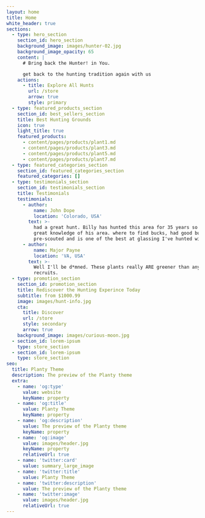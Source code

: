 ```yaml
---
layout: home
title: Home
white_header: true
sections:
  - type: hero_section
    section_id: hero_section
    background_image: images/hunter-02.jpg
    background_image_opacity: 65
    content: |
      # Bring back the Hunter! in You.

      get back to the hunting tradition again with us
    actions:
      - title: Explore All Hunts
        url: /store
        arrow: true
        style: primary
  - type: featured_products_section
    section_id: best_sellers_section
    title: Best Hunting Grounds
    icon: true
    light_title: true
    featured_products:
      - content/pages/products/plant1.md
      - content/pages/products/plant3.md
      - content/pages/products/plant5.md
      - content/pages/products/plant7.md
  - type: featured_categories_section
    section_id: featured_categories_section
    featured_categories: []
  - type: testimonials_section
    section_id: testimonials_section
    title: Testimonials
    testimonials:
      - author:
          name: John Dope
          location: 'Colorado, USA'
        text: >-
          had a great hunt. Billy has hunted this area for 35 years so he has
          great knowledge of his area. where to find bucks, had good bucks
          pre-scouted and is one of the best at glassing I've hunted with
      - author:
          name: Major Payne
          location: 'VA, USA'
        text: >-
          Well I'll be d*mned. These plants really ARE greener than any of my
          recruits.
  - type: promotion_section
    section_id: promotion_section
    title: Rediscover the Hunting Experince Today
    subtitle: from $1000.99
    image: images/hunt-info.jpg
    cta:
      title: Discover
      url: /store
      style: secondary
      arrow: true
    background_image: images/curious-moon.jpg
  - section_id: lorem-ipsum
    type: store_section
  - section_id: lorem-ipsum
    type: store_section
seo:
  title: Planty Theme
  description: The preview of the Planty theme
  extra:
    - name: 'og:type'
      value: website
      keyName: property
    - name: 'og:title'
      value: Planty Theme
      keyName: property
    - name: 'og:description'
      value: The preview of the Planty theme
      keyName: property
    - name: 'og:image'
      value: images/header.jpg
      keyName: property
      relativeUrl: true
    - name: 'twitter:card'
      value: summary_large_image
    - name: 'twitter:title'
      value: Planty Theme
    - name: 'twitter:description'
      value: The preview of the Planty theme
    - name: 'twitter:image'
      value: images/header.jpg
      relativeUrl: true
---
```

